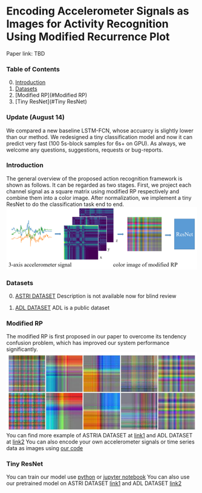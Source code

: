 # Encoding Accelerometer Signals as Images for Activity Recognition Using Modified Recurrence Plot

Paper link: TBD
### Table of Contents
0. [Introduction](#Introduction)
0. [Datasets](#datasets)
0. [Modified RP](#Modified RP)
0. [Tiny ResNet](#Tiny ResNet)

### Update (August 14)
We compared a new baseline LSTM-FCN, whose accuarcy is slightly lower than our method. We redesigned a tiny classification model and now it can predict very fast (100 5s-block samples for 6s+ on GPU). As always, we welcome any questions, suggestions, requests or bug-reports. 

### Introduction

The general overview of the proposed action recognition framework is shown as follows. It can be regarded as two stages. First, we project each channel signal as a square matrix using modified RP respectively and combine them into a color image. After normalization, we implement a tiny ResNet to do the classification task end to end. 
![Framework](Figures/Framework.png)
### Datasets

0. [ASTRI DATASET](https://github.com/lulujianjie/HAR_Using_ModifiedRP/tree/master/Datasets/MotionData)
Description is not available now for blind review

0. [ADL DATASET](https://archive.ics.uci.edu/ml/datasets/Dataset+for+ADL+Recognition+with+Wrist-worn+Accelerometer)
ADL is a public dataset
### Modified RP
The modified RP is first proposed in our paper to overcome its tendency confusion problem, which has improved our system performance significantly.
![RP](Figures/RP.png)
You can find more example of ASTRIA DATASET at [link1](https://github.com/lulujianjie/HAR_Using_ModifiedRP/tree/master/Datasets/Data%20Visualization/MotionData_modifiedRP) and ADL DATASET at [link2](https://github.com/lulujianjie/HAR_Using_ModifiedRP/tree/master/Datasets/Data%20Visualization/ADL_modifiedRP)
You can also encode your own accelerometer signals or time series data as images using [our code](https://github.com/lulujianjie/HAR_Using_ModifiedRP/blob/master/Model/encoding/RP-forADL.py)
	
### Tiny ResNet
You can train our model use [python](https://github.com/lulujianjie/HAR_Using_ModifiedRP/blob/master/Model/ResNet.py) or [jupyter notebook](https://github.com/lulujianjie/HAR_Using_ModifiedRP/blob/master/Model/ResNet.ipynb)
You can also use our pretrained model on ASTRI DATASET [link1]() and ADL DATASET [link2]() 
